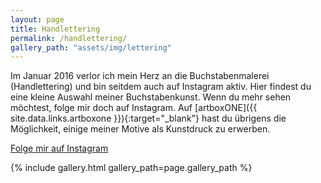 ```yaml
---
layout: page
title: Handlettering
permalink: /handlettering/
gallery_path: "assets/img/lettering"
---
```


Im Januar 2016 verlor ich mein Herz an die Buchstabenmalerei (Handlettering) und
bin seitdem auch auf Instagram aktiv. Hier findest du eine kleine Auswahl meiner
Buchstabenkunst. Wenn du mehr sehen möchtest, folge mir doch auf Instagram.
Auf [artboxONE]({{ site.data.links.artboxone }}){:target="\_blank"} hast du
übrigens die Möglichkeit, einige meiner Motive als Kunstdruck zu erwerben.

<a class="button" href="https://instagram.com/{{ site.data.social.instagram }}" target="_blank">
  <i class="fa fa-instagram fa-fw"></i> Folge mir auf Instagram
</a>

{% include gallery.html gallery_path=page.gallery_path %}
